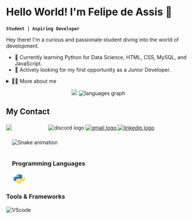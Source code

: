 # Hello World! I'm Felipe de Assis 👋

**`Student | Aspiring Developer`**

<p>
  Hey there! I'm a curious and passionate student diving into the world of development.
  
  - 🌱 Currently learning Python for Data Science, HTML, CSS, MySQL, and JavaScript.
  - 🔭 Actively looking for my first opportunity as a Junior Developer.
</p>

<details>
  <summary>👨‍💻 More about me</summary>

  - 🧠 I'm 19, based in Brazil, and studying Systems Analysis and Development.
  - 💬 Intermediate English speaker, with hands-on experience in Python and database basics.
  - 📚 I'm a lifelong learner — curious by nature, always exploring new tech, stories, and ideas.
  - 🎮 I love reading manga and comics, watching good movies, and playing games (specially story-driven ones).
  - 🤝 I'm communicative, easygoing, and I genuinely enjoy connecting with people and sharing knowledge.
</details>

</p>



<div align="center">
  <img src=https://github-readme-stats.vercel.app/api?username=falwrld&show_icons=true&theme=dark />
  <img src="https://github-readme-stats.vercel.app/api/top-langs?username=falwrld&locale=en&hide_title=false&layout=compact&card_width=320&langs_count=5&theme=dracula&hide_border=true" height="150" alt="languages graph"  />
</div>



<h2 align="left">My Contact</h2>

###

<img align="left" height="160" src="https://media.giphy.com/media/v1.Y2lkPWVjZjA1ZTQ3dTN6Zm42cWVkNzkxZWYza2pxd25pYTRueGZwZHpscTBtZGJrODBoNyZlcD12MV9naWZzX3NlYXJjaCZjdD1n/EQ88Iy3rtICNP4Ufl0/giphy.gif"  />

###

<div align="center">
  <img src="https://img.shields.io/static/v1?message=Discord&logo=discord&label=&color=7289DA&logoColor=white&labelColor=&style=for-the-badge" height="35" alt="discord logo"  />
  <a href="felipedeassis.conta@hotmail.com" target="_blank">
    <img src="https://img.shields.io/static/v1?message=Gmail&logo=gmail&label=&color=D14836&logoColor=white&labelColor=&style=for-the-badge" height="35" alt="gmail logo"  />
  </a>
  <a href="https://www.linkedin.com/in/felipe-assis-lima-b23a7a2a7/" target="_blank">
    <img src="https://img.shields.io/static/v1?message=LinkedIn&logo=linkedin&label=&color=0077B5&logoColor=white&labelColor=&style=for-the-badge" height="35" alt="linkedin logo"  />
  </a>
</div>

###

![Snake animation](https://github.com/LuigiGF/LuigiGF/blob/output/github-contribution-grid-snake.svg)

###

#
<div style="flex-basis: 48%;">
    <h3>Programming Languages</h3>
    <img align="center" alt="Python" height="30" width="40" src="https://raw.githubusercontent.com/devicons/devicon/master/icons/python/python-original.svg">
  </div>

  <div style="flex-basis: 48%;">
    <h3>Tools & Frameworks</h3>
    <img align="center" alt="VScode" height="30" width="40" src="https://cdn.jsdelivr.net/gh/devicons/devicon/icons/vscode/vscode-original.svg">
  </div>

